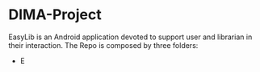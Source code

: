 # DIMA-Project

EasyLib is an Android application devoted to support user and librarian in their interaction. The Repo is composed by three folders:

- E
